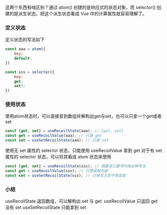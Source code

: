 这两个东西有啥区别？通过 atom() 创建的是响应式的状态对象，而  selector() 创建的是派生状态。把这个派生状态看成 Vue 中的计算属性就容易理解了。

### 定义状态

定义状态的写法如下
```js
const aaa = atom({
	key:
	default:
})

const sss = selector({
	key:
	get:
	set?:
})
```

### 使用状态

使用atom状态时，可以直接拿到数组并解构出get与set，也可以只拿一个get或者set
```js
const [get, set] = useRecoilState(aaa); // [get, set]
const get = useRecoilValue(aaa); // 只拿 get
const set = useSetRecoilState(aaa); // 只拿 set
```

使用无 set 属性的 selector 状态，只能使用 useRecoilValue 拿到 get
对于有 set 属性的 selector 状态，可以将其看成 atom 状态来使用
```js
const [get, set] = useRecoilState(sss); // 既要读又要写时用这种写法
const get = useRecoilValue(sss); // 只想读取内容
const set = useSetRecoilState(sss); // 只想写入而不用读取
```

### 小结

useRecoilState 返回数组，可以解构出 set 与 get 
useRecoilValue 只返回 get 没有 set
useSetRecoilState 只能拿到 set
